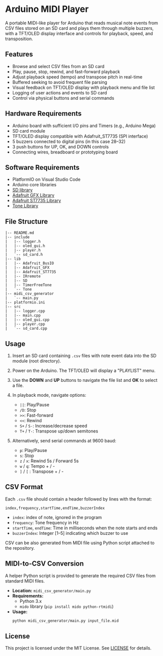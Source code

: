 # Arduino MIDI Player

A portable MIDI-like player for Arduino that reads musical note events from CSV files stored on an SD card and plays them through multiple buzzers, with a TFT/OLED display interface and controls for playback, speed, and transposition.

## Features

* Browse and select CSV files from an SD card
* Play, pause, stop, rewind, and fast-forward playback
* Adjust playback speed (tempo) and transpose pitch in real-time
* Buffered seeking to avoid frequent file parsing
* Visual feedback on TFT/OLED display with playback menu and file list
* Logging of user actions and events to SD card
* Control via physical buttons and serial commands

## Hardware Requirements

* Arduino board with sufficient I/O pins and Timers (e.g., Arduino Mega)
* SD card module
* TFT/OLED display compatible with Adafruit\_ST7735 (SPI interface)
* 5 buzzers connected to digital pins (in this case 28–32)
* 3 push buttons for UP, OK, and DOWN controls
* Connecting wires, breadboard or prototyping board

## Software Requirements

* PlatformIO on Visual Studio Code
* Arduino core libraries
* [SD library](https://www.arduino.cc/en/Reference/SD)
* [Adafruit GFX Library](https://github.com/adafruit/Adafruit-GFX-Library)
* [Adafruit ST7735 Library](https://github.com/adafruit/Adafruit-ST7735-Library)
* [Tone Library](https://github.com/bhagman/Tone)

## File Structure

```
|-- README.md
|-- include
|   |-- logger.h
|   |-- oled_gui.h
|   |-- player.h
|   `-- sd_card.h
|-- lib
|   |-- Adafruit_BusIO
|   |-- Adafruit_GFX
|   |-- Adafruit_ST7735
|   |-- IRremote
|   |-- SD
|   |-- TimerFreeTone
|   `-- Tone
|-- midi_csv_generator
|   `-- main.py
|-- platformio.ini
|-- src
|   |-- logger.cpp
|   |-- main.cpp
|   |-- oled_gui.cpp
|   |-- player.cpp
|   `-- sd_card.cpp
```

## Usage

1. Insert an SD card containing `.csv` files with note event data into the SD module (root directory).
2. Power on the Arduino. The TFT/OLED will display a "PLAYLIST" menu.
3. Use the **DOWN** and **UP** buttons to navigate the file list and **OK** to select a file.
4. In playback mode, navigate options:

   * `||`: Play/Pause
   * `/D`: Stop
   * `>>`: Fast-forward
   * `<<`: Rewind
   * `S+` / `S-`: Increase/decrease speed
   * `T+` / `T-`: Transpose up/down semitones
5. Alternatively, send serial commands at 9600 baud:

   * `p`: Play/Pause
   * `s`: Stop
   * `z` / `x`: Rewind 5s / Forward 5s
   * `w` / `q`: Tempo + / -
   * `]` / `[` : Transpose + / -

## CSV Format

Each `.csv` file should contain a header followed by lines with the format:

```
index,frequency,startTime,endTime,buzzerIndex
```

* `index`: index of note, ignored in the program
* `frequency`: Tone frequency in Hz
* `startTime`, `endTime`: Time in milliseconds when the note starts and ends
* `buzzerIndex`: Integer \[1–5] indicating which buzzer to use

CSV can be also generated from MIDI file using Python script attached to the repository.

## MIDI-to-CSV Conversion

A helper Python script is provided to generate the required CSV files from standard MIDI files.

- **Location:** `midi_csv_generator/main.py`
- **Requirements:**
  - Python 3.x
  - `mido` library (`pip install mido python-rtmidi`)
- **Usage:**
  ```bash
  python midi_csv_generator/main.py input_file.mid 
  
## License

This project is licensed under the MIT License. See [LICENSE](LICENSE) for details.
